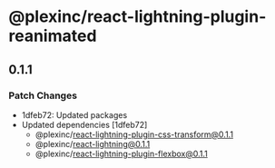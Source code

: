 # @plexinc/react-lightning-plugin-reanimated

## 0.1.1

### Patch Changes

- 1dfeb72: Updated packages
- Updated dependencies [1dfeb72]
  - @plexinc/react-lightning-plugin-css-transform@0.1.1
  - @plexinc/react-lightning@0.1.1
  - @plexinc/react-lightning-plugin-flexbox@0.1.1
